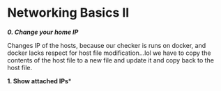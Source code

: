 **<h1>Networking Basics II</h1>**
  
  ***0. Change your home IP***
  
  Changes IP of the hosts, because our checker is runs on docker, and docker lacks respect for host file modification...lol
  we have to copy the contents of the host file to a new file and update it and copy back to the host file.
  
  **1. Show attached IPs***

